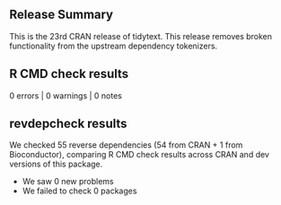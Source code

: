 ## Release Summary

This is the 23rd CRAN release of tidytext. This release removes broken functionality from the upstream dependency tokenizers.

## R CMD check results

0 errors | 0 warnings | 0 notes

## revdepcheck results

We checked 55 reverse dependencies (54 from CRAN + 1 from Bioconductor), comparing R CMD check results across CRAN and dev versions of this package.

 * We saw 0 new problems
 * We failed to check 0 packages
